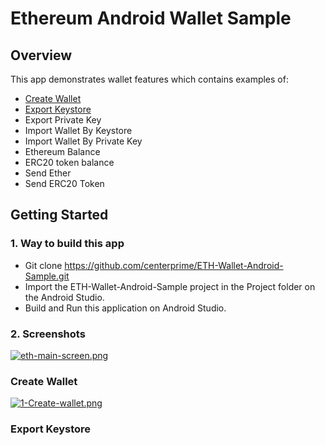 # Ethereum Android Wallet Sample

## Overview 

This app demonstrates wallet features which contains examples of: 
  - [Create Wallet](#create-wallet)
  - [Export Keystore](#export-keystore)
  - Export Private Key
  - Import Wallet By Keystore
  - Import Wallet By Private Key
  - Ethereum Balance
  - ERC20 token balance
  - Send Ether
  - Send ERC20 Token

## Getting Started 

### 1. Way to build this app 
- Git clone https://github.com/centerprime/ETH-Wallet-Android-Sample.git 
- Import the ETH-Wallet-Android-Sample project in the Project folder on the Android Studio.
- Build and Run this application on Android Studio. 

### 2. Screenshots
[![eth-main-screen.png](https://i.postimg.cc/7LBFFFG0/0-eth-main-screen.png)](https://postimg.cc/qt3DnZGv)

### Create Wallet 
[![1-Create-wallet.png](https://i.postimg.cc/d3Wn3FFj/1-Create-wallet.png)](https://postimg.cc/q632D9zN)

### Export Keystore

